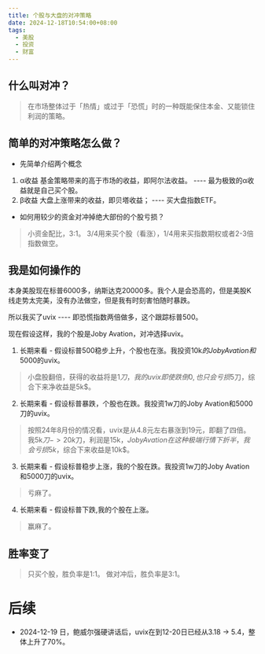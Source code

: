 ```yaml
---
title: 个股与大盘的对冲策略
date: 2024-12-18T10:54:00+08:00
tags:
  - 美股
  - 投资
  - 财富
---
```


## 什么叫对冲？

> 在市场整体过于「热情」或过于「恐慌」时的一种既能保住本金、又能锁住利润的策略。

## 简单的对冲策略怎么做？
 -  先简单介绍两个概念
  1. α收益
    基金策略带来的高于市场的收益，即阿尔法收益。 ---- 最为极致的α收益就是自己买个股。
  2. β收益
    大盘上涨带来的收益，即贝塔收益； ---- 买大盘指数ETF。
 -  如何用较少的资金对冲掉绝大部份的个股亏损？
  > 小资金配比，3:1。 3/4用来买个股（看涨），1/4用来买指数期权或者2-3倍指数做空。

## 我是如何操作的
 本身美股现在标普6000多，纳斯达克20000多。我个人是会恐高的，但是美股K线走势太完美，没有办法做空，但是我有时刻害怕随时暴跌。

 所以我买了uvix ---- 即恐慌指数两倍做多，这个跟踪标普500。

 现在假设这样，我的个股是Joby Avation，对冲选择uvix。

 1. 长期来看 - 假设标普500稳步上升，个股也在涨。我投资10k$的Joby Avation和5000$的uvix。
  > 小盘股翻倍，获得的收益将是1$刀，我的uvix即使跌倒 0,也只会亏损5$刀，综合下来净收益是5k$。 
 2. 长期来看 - 假设标普暴跌，个股也在跌。我投资1w刀的Joby Avation和5000刀的uvix。
  > 按照24年8月份的情况看，uvix是从4.8元左右暴涨到19元，即翻了四倍。我5k$刀 -> 20k$刀，利润是15k$，Joby Avation在这种极端行情下折半，我会亏损5k$，综合下来收益是10k$。
 3. 长期来看 - 假设标普稳步上涨，我的个股在跌。我投资1w刀的Joby Avation和5000刀的uvix。
  > 亏麻了。
 4. 长期来看 - 假设标普下跌,我的个股在上涨。
  > 赢麻了。

## 胜率变了
  > 只买个股，胜负率是1:1。
  > 做对冲后，胜负率是3:1。

# 后续
 - 2024-12-19 日，鲍威尔强硬讲话后，uvix在到12-20日已经从3.18 -> 5.4，整体上升了70%。
